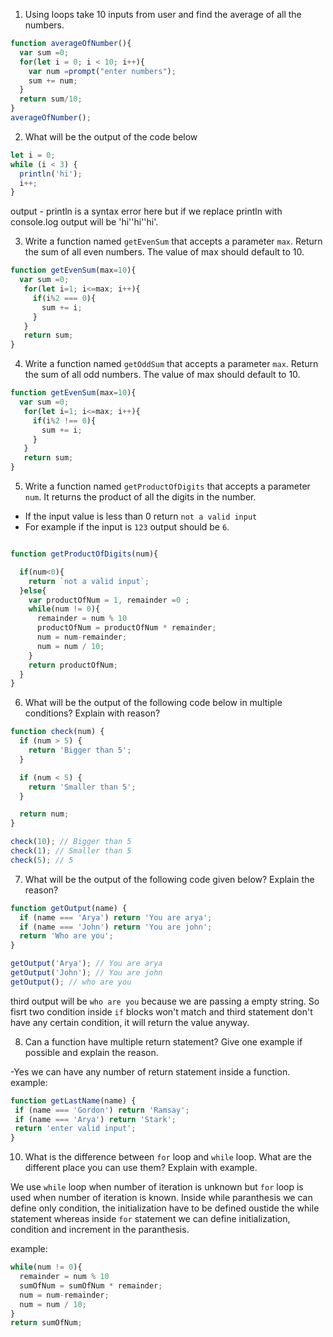 1. Using loops take 10 inputs from user and find the average of all the numbers.

```js
function averageOfNumber(){
  var sum =0;
  for(let i = 0; i < 10; i++){
    var num =prompt("enter numbers");
    sum += num;
  }
  return sum/10;
}
averageOfNumber();
```
2. What will be the output of the code below

```js
let i = 0;
while (i < 3) {
  println('hi');
  i++;
}
```
output - println is a syntax error here but if we replace println with console.log output will be 'hi''hi''hi'.

3. Write a function named `getEvenSum` that accepts a parameter `max`. Return the sum of all even numbers. The value of max should default to 10.
```js 
function getEvenSum(max=10){
  var sum =0;
   for(let i=1; i<=max; i++){
     if(i%2 === 0){
       sum += i;
     }
   }
   return sum;
}
```
4. Write a function named `getOddSum` that accepts a parameter `max`. Return the sum of all odd numbers. The value of max should default to 10.
```js 
function getEvenSum(max=10){
  var sum =0;
   for(let i=1; i<=max; i++){
     if(i%2 !== 0){
       sum += i;
     }
   }
   return sum;
}
```

5. Write a function named `getProductOfDigits` that accepts a parameter `num`. It returns the product of all the digits in the number.

- If the input value is less than 0 return `not a valid input`
- For example if the input is `123` output should be `6`.

```js 

function getProductOfDigits(num){

  if(num<0){
    return `not a valid input`;
  }else{
    var productOfNum = 1, remainder =0 ;
    while(num != 0){
      remainder = num % 10
      productOfNum = productOfNum * remainder;
      num = num-remainder; 
      num = num / 10;
    }
    return productOfNum;
  }
}
```

6. What will be the output of the following code below in multiple conditions? Explain with reason?

```js
function check(num) {
  if (num > 5) {
    return 'Bigger than 5';
  }

  if (num < 5) {
    return 'Smaller than 5';
  }

  return num;
}

check(10); // Bigger than 5
check(1); // Smaller than 5
check(5); // 5
```

7. What will be the output of the following code given below? Explain the reason?

```js
function getOutput(name) {
  if (name === 'Arya') return 'You are arya';
  if (name === 'John') return 'You are john';
  return 'Who are you';
}

getOutput('Arya'); // You are arya
getOutput('John'); // You are john
getOutput(); // who are you
```
third output will be `who are you` because we are passing a empty string. So fisrt two condition inside `if` blocks won't match and third statement don't have any certain condition, it will return the value anyway.


8. Can a function have multiple return statement? Give one example if possible and explain the reason.

 -Yes we can have any number of return statement inside a function.
 example:
 ```js
 function getLastName(name) {
  if (name === 'Gordon') return 'Ramsay';
  if (name === 'Arya') return 'Stark';
  return 'enter valid input';
 }
```
10. What is the difference between `for` loop and `while` loop. What are the different place you can use them? Explain with example.

We use `while` loop when number of iteration is unknown but `for` loop is used when number of iteration is known. Inside while paranthesis we can define only condition, the initialization have to be defined oustide the while statement whereas inside `for` statement we can define initialization, condition and increment in the paranthesis. 

example:
```js
while(num != 0){
  remainder = num % 10
  sumOfNum = sumOfNum * remainder;
  num = num-remainder; 
  num = num / 10;
}
return sumOfNum;
```